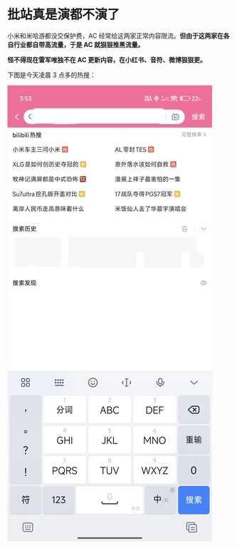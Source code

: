 # 批站真是演都不演了

小米和米哈游都没交保护费，AC 经常给这两家正常内容限流。**但由于这两家在各自行业都自带高流量，于是 AC 就狠狠推黑流量。**

**怪不得现在雷军唯独不在 AC 更新内容，在小红书、音符、微博狠狠更。**

下图是今天凌晨 3 点多的热搜：

![](https://raw.githubusercontent.com/bxx-114514/evil-of-bilibili/refs/heads/main/Images/250505/IMG_20250505_074652.jpg)

